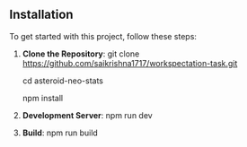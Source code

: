 ## Installation

To get started with this project, follow these steps:

1. **Clone the Repository**:
   git clone <https://github.com/saikrishna1717/workspectation-task.git>
   
   cd asteroid-neo-stats
   
   npm install
3. **Development Server**:
    npm run dev
4. **Build**:
    npm run build
